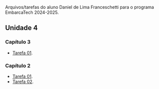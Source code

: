Arquivos/tarefas do aluno Daniel de Lima Franceschetti para o programa EmbarcaTech 2024-2025.

## Unidade 4

### Capítulo 3
* [Tarefa 01](/u04_c03_tarefa01_ledmatrix).

### Capítulo 2
* [Tarefa 01](/u04_c02_tarefa01_keypad).
* [Tarefa 02](/u04_c02_tarefa02_bitdoglab_serial).
